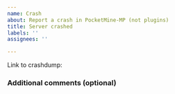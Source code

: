 ```yaml
---
name: Crash
about: Report a crash in PocketMine-MP (not plugins)
title: Server crashed
labels: ''
assignees: ''

---
```


<!--- submit crashdump files to https://crash.pmmp.io -->
<!--- or, copy the data between ===BEGIN CRASH DUMP=== and ===END CRASH DUMP and paste it on a site like https://pastebin.com -->
Link to crashdump: 

<!--- write additional information about the crash to help us find the problem -->
### Additional comments (optional)

